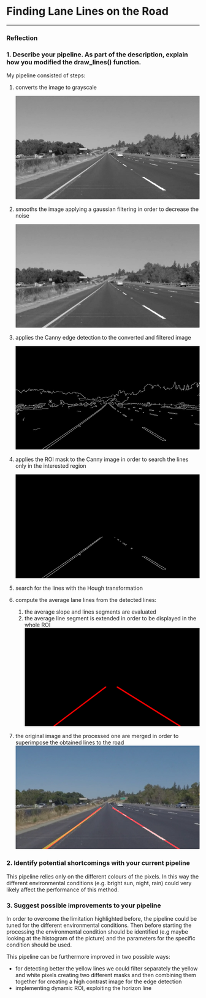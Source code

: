 # **Finding Lane Lines on the Road** 

[//]: # (Image References)

[image1]: ./imgs/grayscale_image.jpg "Grayscale"
[image2]: ./imgs/filtered_image.jpg "Filtered image"
[image3]: ./imgs/canny_image.jpg "Canny edge detection"
[image4]: ./imgs/masked_image.jpg "Masked image for line detection"
[image5]: ./imgs/lines_image.jpg "Line image"
[image6]: ./imgs/final_image.jpg "Final processed image"

---

### Reflection

### 1. Describe your pipeline. As part of the description, explain how you modified the draw_lines() function.

My pipeline consisted of  steps:
1. converts the image to grayscale 

    ![alt_text][image1]

1. smooths the image applying a gaussian filtering in order to decrease the noise
    
    ![alt_text][image2]
    
1. applies the Canny edge detection to the converted and filtered image
    
    ![alt_text][image3]
    
1. applies the ROI mask to the Canny image in order to search the lines only in the interested region
    
    ![alt_text][image4]
    
1. search for the lines with the Hough transformation
1. compute the average lane lines from the detected lines:
    1. the average slope and lines segments are evaluated
    1. the average line segment is extended in order to be displayed in the whole ROI
    ![alt text][image5]
1. the original image and the processed one are merged in order to superimpose the obtained lines to the road
    ![alt text][image6]

### 2. Identify potential shortcomings with your current pipeline

This pipeline relies only on the different colours of the pixels. In this way the different environmental conditions (e.g. bright sun, night, rain) could very likely affect the performance of this method.   


### 3. Suggest possible improvements to your pipeline

In order to overcome the limitation highlighted before, the pipeline could be tuned for the different environmental conditions. Then before starting the processing the environmental condition should be identified (e.g maybe looking at the histogram of the picture) and the parameters for the specific condition should be used.

This pipeline can be furthermore improved in two possible ways:
* for detecting better the yellow lines we could filter separately the yellow and white pixels creating two different masks and then combining them together for creating a high contrast image for the edge detection
* implementing dynamic ROI, exploiting the horizon line
